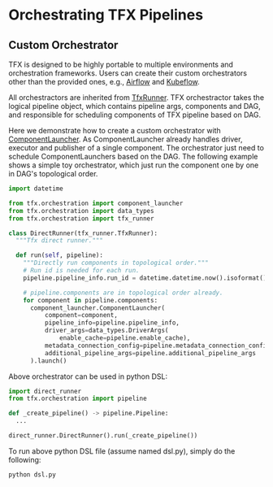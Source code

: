 # Orchestrating TFX Pipelines

## Custom Orchestrator

TFX is designed to be highly portable to multiple environments and orchestration
frameworks. Users can create their custom orchestrators other than the provided
ones, e.g., [Airflow](airflow.md) and [Kubeflow](kubeflow.md).

All orchestractors are inherited from
[TfxRunner](https://github.com/tensorflow/tfx/blob/master/tfx/orchestration/tfx_runner.py).
TFX orchestractor takes the logical pipeline object, which contains pipeline
args, components and DAG, and responsible for scheduling components of TFX
pipeline based on DAG.

Here we demonstrate how to create a custom orchestrator with
[ComponentLauncher](https://github.com/tensorflow/tfx/blob/master/tfx/orchestration/component_launcher.py).
As ComponentLauncher already handles driver, executor and publisher of a single
component. The orchestrator just need to schedule ComponentLaunchers based on
the DAG. The following example shows a simple toy orchestrator, which just run
the component one by one in DAG's topological order.

```python
import datetime

from tfx.orchestration import component_launcher
from tfx.orchestration import data_types
from tfx.orchestration import tfx_runner

class DirectRunner(tfx_runner.TfxRunner):
  """Tfx direct runner."""

  def run(self, pipeline):
    """Directly run components in topological order."""
    # Run id is needed for each run.
    pipeline.pipeline_info.run_id = datetime.datetime.now().isoformat()

    # pipeline.components are in topological order already.
    for component in pipeline.components:
      component_launcher.ComponentLauncher(
          component=component,
          pipeline_info=pipeline.pipeline_info,
          driver_args=data_types.DriverArgs(
              enable_cache=pipeline.enable_cache),
          metadata_connection_config=pipeline.metadata_connection_config,
          additional_pipeline_args=pipeline.additional_pipeline_args
      ).launch()
```

Above orchestrator can be used in python DSL:

```python
import direct_runner
from tfx.orchestration import pipeline

def _create_pipeline() -> pipeline.Pipeline:
  ...

direct_runner.DirectRunner().run(_create_pipeline())
```

To run above python DSL file (assume named dsl.py), simply do the following:

```bash
python dsl.py
```
